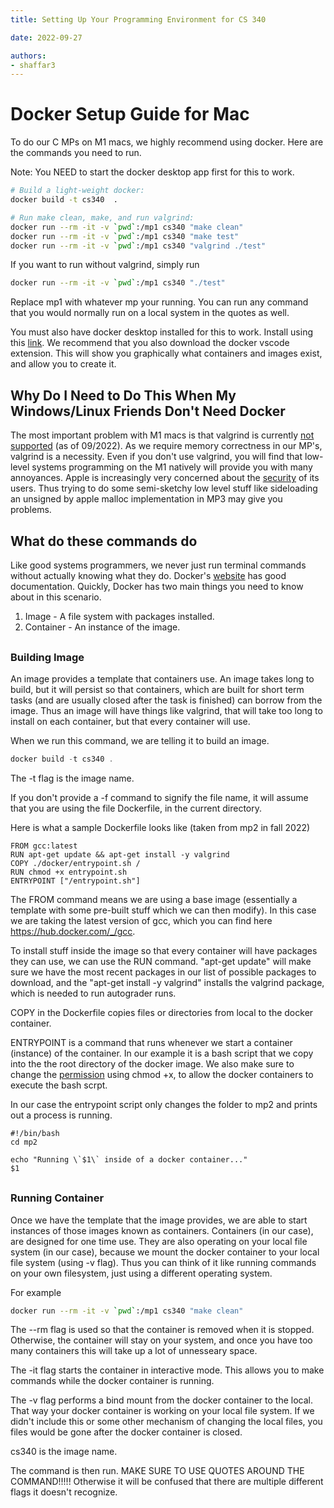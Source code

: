 ```yaml
---
title: Setting Up Your Programming Environment for CS 340

date: 2022-09-27

authors:
- shaffar3
---
```


<link rel="stylesheet" href="https://cdnjs.cloudflare.com/ajax/libs/prism-themes/1.9.0/prism-a11y-dark.min.css" integrity="sha512-bd1K4DEquIavX49RSZHIE0Ye6RFOVlGLhtGow9KDbLYqOd/ufhshkP0GoJoVR1jqj7FmOffvVIKuq1tcXlN9ZA==" crossorigin="anonymous" referrerpolicy="no-referrer" />

<style>
main ul > li:last-of-type { margin-bottom: 30px; }
h3 { margin-top: 30px; }
</style>

# Docker Setup Guide for Mac

To do our C MPs on M1 macs, we highly recommend using docker. Here are the commands you need to run.

Note: You NEED to start the docker desktop app first for this to work.

```bash
# Build a light-weight docker:
docker build -t cs340  .

# Run make clean, make, and run valgrind:
docker run --rm -it -v `pwd`:/mp1 cs340 "make clean"
docker run --rm -it -v `pwd`:/mp1 cs340 "make test"
docker run --rm -it -v `pwd`:/mp1 cs340 "valgrind ./test"
```
If you want to run without valgrind, simply run 
```bash
docker run --rm -it -v `pwd`:/mp1 cs340 "./test"
```
Replace mp1 with whatever mp your running. 
You can run any command that you would normally run on a local system in the quotes as well.

You must also have docker desktop installed for this to work. Install using this [link](https://docs.docker.com/desktop/install/mac-install/).
We recommend that you also download the docker vscode extension. This will show you graphically what containers and images exist, and allow you to create it.

## Why Do I Need to Do This When My Windows/Linux Friends Don't Need Docker
The most important problem with M1 macs is that valgrind is currently [not supported](https://valgrind.org/info/platforms.html) (as of 09/2022). As we require memory correctness in our MP's, valgrind is a necessity. 
Even if you don't use valgrind, you will find that low-level systems programming on the M1 natively will provide you with many annoyances. Apple is increasingly very concerned about the [security](https://www.dictionary.com/browse/control) of its users. Thus trying to do some semi-sketchy low level stuff like sideloading an unsigned by apple malloc implementation in MP3 may give you problems.

## What do these commands do
Like good systems programmers, we never just run terminal commands without actually knowing what they do. Docker's [website](https://docs.docker.com/) has good documentation. 
Quickly, Docker has two main things you need to know about in this scenario.
1) Image - A file system with packages installed.
2) Container - An instance of the image.

### Building Image

An image provides a template that containers use. An image takes long to build, but it will persist so that containers, which are built for short term tasks (and are usually closed after the task is finished) can borrow from the image. Thus an image will have things like valgrind, that will take too long to install on each container, but that every container will use.

When we run this command, we are telling it to build an image. 


```c
docker build -t cs340 .
```

The -t flag is the image name.

If you don't provide a -f command to signify the file name, it will assume that you are using the file Dockerfile, in the current directory.

Here is what a sample Dockerfile looks like (taken from mp2 in fall 2022)
```text
FROM gcc:latest
RUN apt-get update && apt-get install -y valgrind
COPY ./docker/entrypoint.sh /
RUN chmod +x entrypoint.sh
ENTRYPOINT ["/entrypoint.sh"]
```

The FROM command means we are using a base image (essentially a template with some pre-built stuff which we can then modify). In this case we are taking the latest version of gcc, which you can find here https://hub.docker.com/_/gcc.

To install stuff inside the image so that every container will have packages they can use, we can use the RUN command. "apt-get update" will make sure we have the most recent packages in our list of possible packages to download, and the "apt-get install -y valgrind" installs the valgrind package, which is needed to run autograder runs.

COPY in the Dockerfile copies files or directories from local to the docker container. 

ENTRYPOINT is a command that runs whenever we start a container (instance) of the container. In our example it is a bash script that we copy into the the root directory of the docker image. We also make sure to change the [permission](https://linuxpip.org/chmod-x-explained-everything-you-need-to-know/) using chmod +x, to allow the docker containers to execute the bash scrpt.

In our case the entrypoint script only changes the folder to mp2 and prints out a process is running.
```text
#!/bin/bash
cd mp2

echo "Running \`$1\` inside of a docker container..."
$1
```

### Running Container

Once we have the template that the image provides, we are able to start instances of those images known as containers.
Containers (in our case), are designed for one time use. They are also operating on your local file system (in our case), because we mount the docker container to your local file system (using -v flag). Thus you can think of it like running commands on your own filesystem, just using a different operating system.

For example

```bash
docker run --rm -it -v `pwd`:/mp1 cs340 "make clean"
```

The --rm flag is used so that the container is removed when it is stopped. Otherwise, the container will stay on your system, and once you have too many containers this will take up a lot of unnesseary space. 

The -it flag starts the container in interactive mode. This allows you to make commands while the docker container is running.

The -v flag performs a bind mount from the docker container to the local. That way your docker container is working on your local file system. If we didn't include this or some other mechanism of changing the local files, you files would be gone after the docker container is closed.

cs340 is the image name.

The command is then run. MAKE SURE TO USE QUOTES AROUND THE COMMAND!!!!! Otherwise it will be confused that there are multiple different flags it doesn't recognize.
